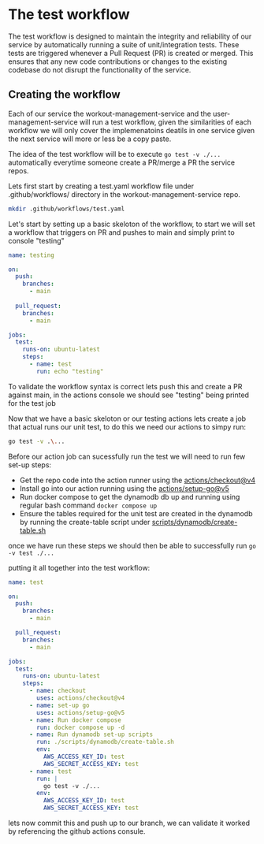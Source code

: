 # The test workflow
The test workflow is designed to maintain the integrity and reliability of our service by automatically running a suite of unit/integration tests. These tests are triggered whenever a Pull Request (PR) is created or merged. This ensures that any new code contributions or changes to the existing codebase do not disrupt the functionality of the service.

## Creating the workflow
Each of our service the workout-management-service and the user-management-service will run a test workflow, given the similarities of each workflow we will only cover the implemenatoins deatils in one service given the next service will more or less be a copy paste.

The idea of the test workflow will be to execute `go test -v ./...` automatically everytime someone create a PR/merge a PR the service repos.

Lets first start by creating a test.yaml workflow file under .github/workflows/ directory in the workout-management-service repo.

```bash
mkdir .github/workflows/test.yaml
```

Let's start by setting up a basic skeloton of the workflow, to start we will set a workflow that triggers on PR and pushes to main and simply print to console "testing"

```yaml
name: testing

on:
  push:
    branches:
      - main
  
  pull_request:
    branches:
      - main

jobs:
  test:
    runs-on: ubuntu-latest
    steps:
      - name: test
        run: echo "testing"
```

To validate the workflow syntax is correct lets push this and create a PR against main, in the actions console we should see "testing" being printed for the test job

Now that we have a basic skeloton or our testing actions lets create a job that actual runs our unit test, to do this we need our actions to simpy run:

```bash 
go test -v .\...
```

Before our action job can sucessfully run the test we will need to run few set-up steps:

- Get the repo code into the action runner using the [actions/checkout@v4](https://github.com/actions/checkout)
- Install go into our action running using the [actions/setup-go@v5](https://github.com/actions/setup-go)
- Run docker compose to get the dynamodb db up and running using regular bash command `docker compose up`
- Ensure the tables required for the unit test are created in the dynamodb by running the create-table script under [scripts/dynamodb/create-table.sh](https://github.com/SamirMarin/workout-management-service/blob/main/scripts/dynamodb/create-table.sh)

once we have run these steps we should then be able to successfully run `go -v test ./...`

putting it all together into the test workflow:

```yaml
name: test

on:
  push:
    branches:
      - main

  pull_request:
    branches:
      - main

jobs:
  test:
    runs-on: ubuntu-latest
    steps:
      - name: checkout
        uses: actions/checkout@v4
      - name: set-up go
        uses: actions/setup-go@v5
      - name: Run docker compose
        run: docker compose up -d
      - name: Run dynamodb set-up scripts
        run: ./scripts/dynamodb/create-table.sh
        env:
          AWS_ACCESS_KEY_ID: test
          AWS_SECRET_ACCESS_KEY: test
      - name: test
        run: |
          go test -v ./...
        env:
          AWS_ACCESS_KEY_ID: test
          AWS_SECRET_ACCESS_KEY: test
```

lets now commit this and push up to our branch, we can validate it worked by referencing the github actions consule.